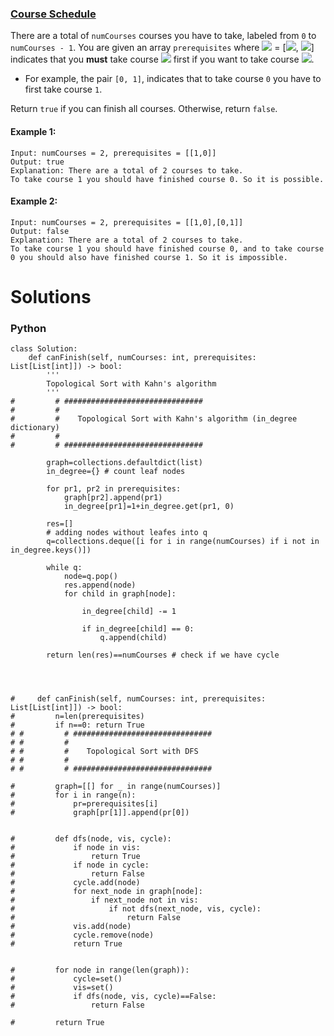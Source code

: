 ### [Course Schedule](https://leetcode.com/problems/course-schedule/) <br>

There are a total of `numCourses` courses you have to take, labeled from `0` to `numCourses - 1`. You are given an array `prerequisites` where <img src="https://render.githubusercontent.com/render/math?math=prerequisites[i]"> = [<img src="https://render.githubusercontent.com/render/math?math=a_i">, <img src="https://render.githubusercontent.com/render/math?math=b_i">] indicates that you **must** take course <img src="https://render.githubusercontent.com/render/math?math=b_i"> first if you want to take course <img src="https://render.githubusercontent.com/render/math?math=a_i">.

 - For example, the pair `[0, 1]`, indicates that to take course `0` you have to first take course `1`.

Return `true` if you can finish all courses. Otherwise, return `false`.





#### Example 1:

```
Input: numCourses = 2, prerequisites = [[1,0]]
Output: true
Explanation: There are a total of 2 courses to take. 
To take course 1 you should have finished course 0. So it is possible.

```

#### Example 2:

```
Input: numCourses = 2, prerequisites = [[1,0],[0,1]]
Output: false
Explanation: There are a total of 2 courses to take. 
To take course 1 you should have finished course 0, and to take course 0 you should also have finished course 1. So it is impossible.

```

# Solutions

### Python
```
class Solution:
    def canFinish(self, numCourses: int, prerequisites: List[List[int]]) -> bool:
        '''
        Topological Sort with Kahn's algorithm
        '''
#         # ###############################
#         #
#         #    Topological Sort with Kahn's algorithm (in_degree dictionary)
#         #
#         # ###############################

        graph=collections.defaultdict(list)
        in_degree={} # count leaf nodes
        
        for pr1, pr2 in prerequisites:
            graph[pr2].append(pr1)
            in_degree[pr1]=1+in_degree.get(pr1, 0)
        
        res=[]
        # adding nodes without leafes into q
        q=collections.deque([i for i in range(numCourses) if i not in in_degree.keys()])
               
        while q:
            node=q.pop()
            res.append(node)
            for child in graph[node]:
                
                in_degree[child] -= 1
            
                if in_degree[child] == 0:
                    q.append(child)
        
        return len(res)==numCourses # check if we have cycle
                
                
                

#     def canFinish(self, numCourses: int, prerequisites: List[List[int]]) -> bool:
#         n=len(prerequisites)
#         if n==0: return True
# #         # ###############################
# #         #
# #         #    Topological Sort with DFS
# #         #
# #         # ###############################

#         graph=[[] for _ in range(numCourses)]
#         for i in range(n):
#             pr=prerequisites[i]
#             graph[pr[1]].append(pr[0])

            
#         def dfs(node, vis, cycle):
#             if node in vis:
#                 return True
#             if node in cycle:
#                 return False
#             cycle.add(node)
#             for next_node in graph[node]:
#                 if next_node not in vis:
#                     if not dfs(next_node, vis, cycle):
#                         return False
#             vis.add(node)
#             cycle.remove(node)
#             return True
            

#         for node in range(len(graph)):
#             cycle=set()
#             vis=set()            
#             if dfs(node, vis, cycle)==False:
#                 return False
            
#         return True

```
